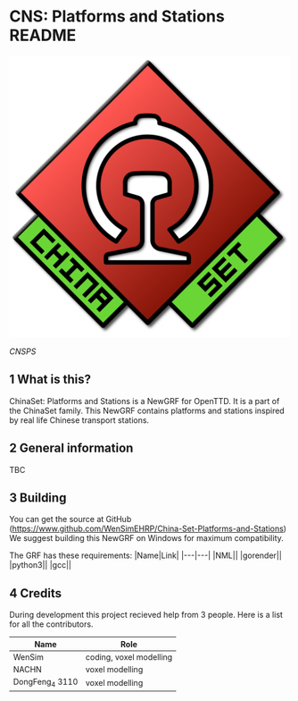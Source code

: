 # CNS: Platforms and Stations README

![](https://raw.githubusercontent.com/WenSimEHRP/China-Set-utilities/main/logo.png)

*CNSPS*

## 1 What is this?

ChinaSet: Platforms and Stations is a NewGRF for OpenTTD. It is a part of the ChinaSet family. This NewGRF contains platforms and stations inspired by real life Chinese transport stations.

## 2 General information

TBC

## 3 Building

You can get the source at GitHub (https://www.github.com/WenSimEHRP/China-Set-Platforms-and-Stations)
We suggest building this NewGRF on Windows for maximum compatibility.

The GRF has these requirements:
|Name|Link|
|---|---|
|NML||
|gorender||
|python3||
|gcc||

## 4 Credits

During development this project recieved help from 3 people. Here is a list for all the contributors.

|Name|Role|
|---|---|
|WenSim|coding, voxel modelling|
|NACHN|voxel modelling|
|DongFeng<sub>4</sub> 3110|voxel modelling|
